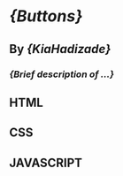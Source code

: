 # _{Buttons}_
<!----------  ---------->
## By _**{KiaHadizade}**_
<!----------  ---------->
### _{Brief description of ...}_
<!----------  ---------->
## HTML
## CSS
## JAVASCRIPT